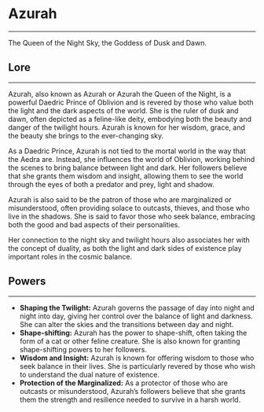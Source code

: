# Azurah
---
The Queen of the Night Sky, the Goddess of Dusk and Dawn.

## **Lore**
---
Azurah, also known as Azurah or Azurah the Queen of the Night, is a powerful Daedric Prince of Oblivion and is revered by those who value both the light and the dark aspects of the world. She is the ruler of dusk and dawn, often depicted as a feline-like deity, embodying both the beauty and danger of the twilight hours. Azurah is known for her wisdom, grace, and the beauty she brings to the ever-changing sky.

As a Daedric Prince, Azurah is not tied to the mortal world in the way that the Aedra are. Instead, she influences the world of Oblivion, working behind the scenes to bring balance between light and dark. Her followers believe that she grants them wisdom and insight, allowing them to see the world through the eyes of both a predator and prey, light and shadow.

Azurah is also said to be the patron of those who are marginalized or misunderstood, often providing solace to outcasts, thieves, and those who live in the shadows. She is said to favor those who seek balance, embracing both the good and bad aspects of their personalities.

Her connection to the night sky and twilight hours also associates her with the concept of duality, as both the light and dark sides of existence play important roles in the cosmic balance.

## **Powers**
---
- **Shaping the Twilight:** Azurah governs the passage of day into night and night into day, giving her control over the balance of light and darkness. She can alter the skies and the transitions between day and night.
- **Shape-shifting:** Azurah has the power to shape-shift, often taking the form of a cat or other feline creature. She is also known for granting shape-shifting powers to her followers.
- **Wisdom and Insight:** Azurah is known for offering wisdom to those who seek balance in their lives. She is particularly revered by those who wish to understand the dual nature of existence.
- **Protection of the Marginalized:** As a protector of those who are outcasts or misunderstood, Azurah’s followers believe that she grants them the strength and resilience needed to survive in a harsh world.
